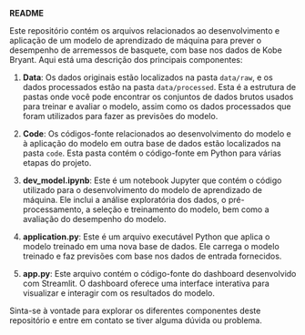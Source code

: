 **README**

Este repositório contém os arquivos relacionados ao desenvolvimento e aplicação de um modelo de aprendizado de máquina para prever o desempenho de arremessos de basquete, com base nos dados de Kobe Bryant. Aqui está uma descrição dos principais componentes:

1. **Data**: Os dados originais estão localizados na pasta `data/raw`, e os dados processados estão na pasta `data/processed`. Esta é a estrutura de pastas onde você pode encontrar os conjuntos de dados brutos usados para treinar e avaliar o modelo, assim como os dados processados que foram utilizados para fazer as previsões do modelo.

2. **Code**: Os códigos-fonte relacionados ao desenvolvimento do modelo e à aplicação do modelo em outra base de dados estão localizados na pasta `code`. Esta pasta contém o código-fonte em Python para várias etapas do projeto.

3. **dev_model.ipynb**: Este é um notebook Jupyter que contém o código utilizado para o desenvolvimento do modelo de aprendizado de máquina. Ele inclui a análise exploratória dos dados, o pré-processamento, a seleção e treinamento do modelo, bem como a avaliação do desempenho do modelo.

4. **application.py**: Este é um arquivo executável Python que aplica o modelo treinado em uma nova base de dados. Ele carrega o modelo treinado e faz previsões com base nos dados de entrada fornecidos.

5. **app.py**: Este arquivo contém o código-fonte do dashboard desenvolvido com Streamlit. O dashboard oferece uma interface interativa para visualizar e interagir com os resultados do modelo.

Sinta-se à vontade para explorar os diferentes componentes deste repositório e entre em contato se tiver alguma dúvida ou problema.